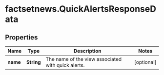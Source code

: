 # factsetnews.QuickAlertsResponseData

## Properties

Name | Type | Description | Notes
------------ | ------------- | ------------- | -------------
**name** | **String** | The name of the view associated with quick alerts. | [optional] 


